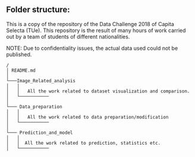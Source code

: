 ## Folder structure:

This is a copy of the repository of the Data Challenge 2018 of Capita Selecta (TUe). This repository is the result of many hours of work carried out by a team of students of different nationalities.

NOTE: Due to confidentiality issues, the actual data used could not be published.

```
/
│ README.md 
│
└───Image_Related_analysis
│   │
│   │	All the work related to dataset visualization and comparison.
│ 	└───────────
│   
└─── Data_preparation
│   │   
│   │	All the work related to data preparation/modification
│ 	└───────────  
│
└─── Prediction_and_model
│   │  
│   │  All the work related to prediction, statistics etc.
│ 	└───────────
